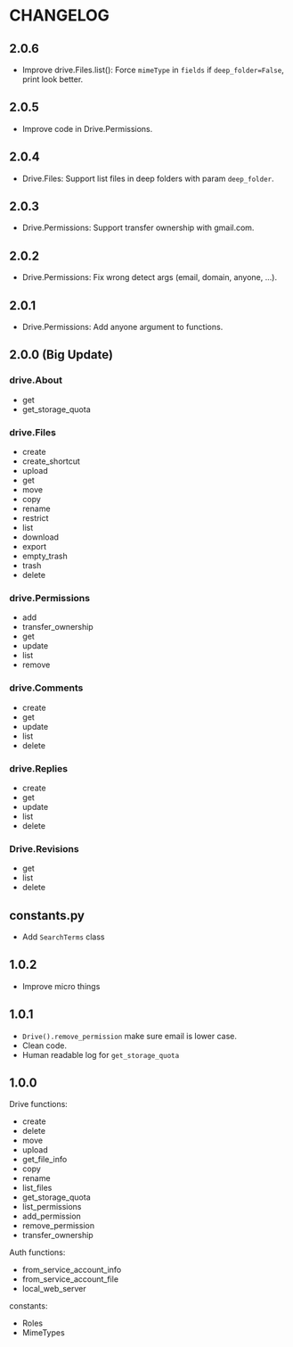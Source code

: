 # CHANGELOG

## 2.0.6
- Improve drive.Files.list(): Force `mimeType` in `fields` if `deep_folder=False`, print look better.

## 2.0.5
- Improve code in Drive.Permissions.

## 2.0.4
- Drive.Files: Support list files in deep folders with param `deep_folder`.

## 2.0.3
- Drive.Permissions: Support transfer ownership with gmail.com.

## 2.0.2
- Drive.Permissions: Fix wrong detect args (email, domain, anyone, ...).

## 2.0.1
- Drive.Permissions: Add anyone argument to functions.

## 2.0.0 (Big Update)

### drive.About
- get
- get_storage_quota

### drive.Files
- create
- create_shortcut
- upload
- get
- move
- copy
- rename
- restrict
- list
- download
- export
- empty_trash
- trash
- delete

### drive.Permissions
- add
- transfer_ownership
- get
- update
- list
- remove

### drive.Comments
- create
- get
- update
- list
- delete

### drive.Replies
- create
- get
- update
- list
- delete

### Drive.Revisions
- get
- list
- delete

## constants.py
- Add `SearchTerms` class


## 1.0.2
- Improve micro things

## 1.0.1
- `Drive().remove_permission` make sure email is lower case.
- Clean code.
- Human readable log for `get_storage_quota`

## 1.0.0
Drive functions:
- create
- delete
- move
- upload
- get_file_info
- copy
- rename
- list_files
- get_storage_quota
- list_permissions
- add_permission
- remove_permission
- transfer_ownership

Auth functions:
- from_service_account_info
- from_service_account_file
- local_web_server

constants:
- Roles
- MimeTypes